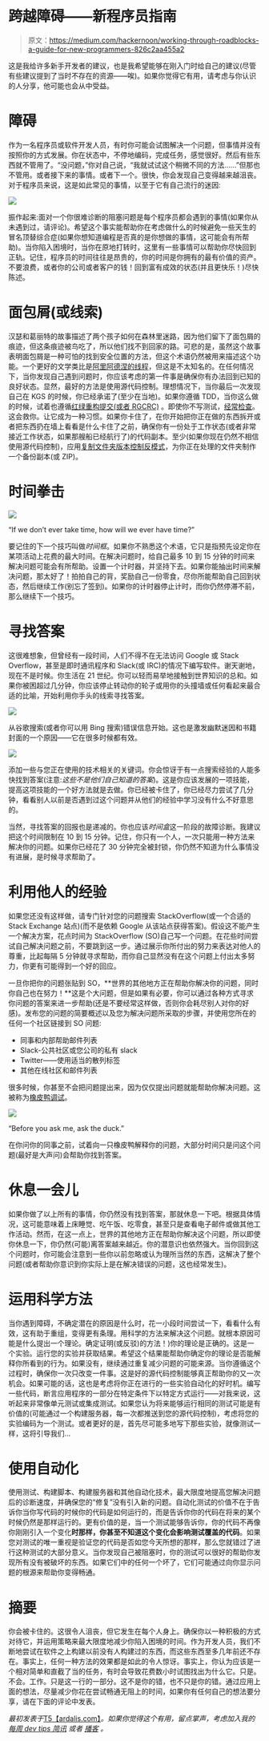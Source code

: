 # 跨越障碍——新程序员指南

> 原文：<https://medium.com/hackernoon/working-through-roadblocks-a-guide-for-new-programmers-826c2aa455a2>

这是我给许多新手开发者的建议，也是我希望能够在刚入门时给自己的建议(尽管有些建议提到了当时不存在的资源——唉)。如果你觉得它有用，请考虑与你认识的人分享，他可能也会从中受益。

# 障碍

作为一名程序员或软件开发人员，有时你可能会试图解决一个问题，但事情并没有按照你的方式发展。你在状态中，不停地编码，完成任务，感觉很好。然后有些东西就不管用了。“没问题，”你对自己说，“我就试试这个稍微不同的方法……”但那也不管用。或者接下来的事情。或者下一个。很快，你会发现自己变得越来越沮丧。对于程序员来说，这是如此常见的事情，以至于它有自己流行的迷因:

![](img/79a069245696bc379aa549d3e9220825.png)

振作起来:面对一个你很难诊断的阻塞问题是每个程序员都会遇到的事情(如果你从未遇到过，请评论)。希望这个事实能帮助你在考虑做什么的时候避免一些天生的冒名顶替综合症(如果你想知道编程是否真的是你想做的事情，这可能会有所帮助)。当你陷入困境时，当你在原地打转时，这里有一些事情可以帮助你尽快回到正轨。记住，程序员的时间往往是昂贵的，你的时间是你拥有的最有价值的资产。不要浪费，或者你的公司或者客户的钱！回到富有成效的状态(并且更快乐！)尽快陈述。

# 面包屑(或线索)

汉瑟和葛丽特的故事描述了两个孩子如何在森林里迷路，因为他们留下了面包屑的痕迹，但这条痕迹被鸟吃了，所以他们找不到回家的路。可悲的是，虽然这个故事表明面包屑是一种可怕的找到安全位置的方法，但这个术语仍然被用来描述这个功能。一个更好的文学类比是[阿里阿德涅的线程](https://en.wikipedia.org/wiki/Ariadne)，但这是不太知名的。在任何情况下，当你发现自己遇到问题时，你应该考虑的第一件事是确保你有办法回到已知的良好状态。显然，最好的方法是使用源代码控制。理想情况下，当你最后一次发现自己在 KGS 的时候，你已经承诺了(至少在当地)。如果你遵循 TDD，当你这么做的时候，试着也遵循[红绿重构提交(或者 RGCRC)](https://ardalis.com/rgrc-is-the-new-red-green-refactor-for-test-first-development) 。即使你不写测试，[经常检查](http://www.weeklydevtips.com/episodes/ebe28760/002-check-in-often)。这会救你。让它成为一种习惯。如果你卡住了，在你开始把你正在做的东西拆开或者把东西扔在墙上看看是什么卡住了之前，确保你有一份处于工作状态(或者非常接近工作状态，如果那艘船已经航行了)的代码副本。至少(如果你现在仍然不相信使用源代码控制)，应用[复制文件夹版本控制反模式](http://deviq.com/copy-folder-versioning/)，为你正在处理的文件夹制作一个备份副本(或 ZIP)。

# 时间拳击

![](img/ec867ec888245ea3c27592f170ba02ae.png)

“If we don’t ever take time, how will we ever have time?”

要记住的下一个技巧叫做*时间框*。如果你不熟悉这个术语，它只是指预先设定你在某项活动上花费的最大时间。在解决问题时，给自己最多 10 到 15 分钟的时间来解决问题可能会有所帮助。设置一个计时器，并坚持下去。如果你能抽出时间来解决问题，那太好了！拍拍自己的背，奖励自己一份零食，尽你所能帮助自己回到状态，然后继续工作(别忘了签到)。如果你的计时器停止计时，而你仍然停滞不前，那么继续下一个技巧。

# 寻找答案

这很难想象，但曾经有一段时间，人们不得不在无法访问 Google 或 Stack Overflow，甚至是即时通讯程序和 Slack(或 IRC)的情况下编写软件。谢天谢地，现在不是时候。你生活在 21 世纪。你可以轻而易举地接触到世界知识的总和。如果你被困超过几分钟，你应该停止转动你的轮子或用你的头撞墙或任何看起来最合适的比喻，开始利用你手头的线索寻找答案。

![](img/872d2e72c20ca4b6686a3c9ec71280b9.png)

从谷歌搜索(或者你可以用 Bing 搜索)错误信息开始。这也是激发幽默迷因和书籍封面的一个原因——它在很多时候都有效。

![](img/ed315f4af782662e3c3943399bf1b625.png)

添加一些与您正在使用的技术相关的关键词。你会惊讶于有一点搜索经验的人能多快找到答案(注意:*这些不是他们自己知道的答案*)。这是你应该发展的一项技能，提高这项技能的一个好方法就是去做。你已经被卡住了，你已经尽力尝试了几分钟，看看别人以前是否遇到过这个问题并从他们的经验中学习没有什么不好意思的。

当然，寻找答案的回报也是递减的。你也应该*时间盒*这一阶段的故障诊断。我建议把这个时间限制在 10 到 15 分钟。记住，你只有一个人，一次只能用一种方法来解决你的问题。如果你已经花了 30 分钟完全被封锁，你仍然不知道为什么事情没有进展，是时候寻求帮助了。

# 利用他人的经验

如果您还没有这样做，请专门针对您的问题搜索 StackOverflow(或一个合适的 Stack Exchange 站点)(而不是依赖 Google 从该站点获得答案)。假设这不能产生一个解决方案，花点时间为 StackOverflow (SO)自己写一个问题。在花些时间尝试自己解决问题之前，不要跳到这一步。通过展示你所付出的努力来表达对他人的尊重，比起每隔 5 分钟就寻求帮助，而你自己显然没有在这个问题上付出太多努力，你更有可能得到一个好的回应。

一旦你把你的问题张贴到 SO，**世界的其他地方正在帮助你解决你的问题，同时你自己也在努力！**这是个大问题，但是如果有必要，你可以通过各种方式寻求你问题的答案来进一步帮助(还是不要经常这样做，否则你会耗尽别人对你的好感)。发布您的问题的简要概述以及您为解决问题所采取的步骤，并使用您所在的任何一个社区链接到 SO 问题:

*   同事和内部帮助邮件列表
*   Slack-公共社区或您公司的私有 slack
*   Twitter——使用适当的散列标签
*   其他在线社区和邮件列表

很多时候，你甚至不会把问题提出来，因为仅仅提出问题就能帮助你解决问题。这被称为[橡皮鸭调试](http://deviq.com/rubber-duck-debugging/)。

![](img/7b7aead21e344f69b3c305444bf312ec.png)

“Before you ask me, ask the duck.”

在你问你的同事之前，试着向一只橡皮鸭解释你的问题，大部分时间只是问这个问题(最好是大声问)会帮助你找到答案。

# 休息一会儿

如果你做了以上所有的事情，你仍然没有找到答案，那就休息一下吧。根据具体情况，这可能意味着上床睡觉、吃午饭、吃零食，甚至只是查看电子邮件或做其他工作活动。然而，在这一点上，世界的其他地方正在帮助你解决这个问题，所以即使你休息一下，你仍然(可能)离答案越来越近。你的潜意识也依然强大。当你回到这个问题时，你可能会注意到一些你以前忽略或认为理所当然的东西，这解决了整个问题(或者帮助你意识到你实际上是在解决错误的问题，这也经常发生)。

# 运用科学方法

当你遇到障碍，不确定潜在的原因是什么时，花一小段时间尝试一下，看看什么有效，这有助于重组，变得更有条理。用科学的方法来解决这个问题。就根本原因可能是什么提出一个理论。确定证明(或反驳)的方法！)你的理论是正确的。这是一个实验。运行您的实验并获取结果。希望这个结果能帮助你确定你的理论是否能解释你所看到的行为。如果没有，继续通过重复减少问题的可能来源。当你遵循这个过程时，确保你一次只改变一件事。这是好的源代码控制能够真正帮助你的又一次机会。如果可能的话，这也是考虑将你正在进行的一些实验自动化的好时机。编写一些代码，断言应用程序的一部分在特定条件下以特定方式运行——对我来说，这听起来非常像单元测试或集成测试。如果您认为将来能够运行相同的测试可能是有价值的(可能通过一个构建服务器，每一次都推送到您的源代码控制)，考虑将您的实验编码为一个测试。或者更好的是，首先尽可能多地写下那些实验，就像测试一样，这将引导我们…

# 使用自动化

使用测试、构建脚本、构建服务器和其他自动化技术，最大限度地提高您解决问题后的诊断速度，并确保您的“修复”没有引入新的问题。自动化测试的价值不在于告诉你当你写代码的时候你的代码是如何运行的，而是告诉你你的代码在将来的某个时候仍然是那样运行的。更有价值的是，当一个测试能够告诉你，你的代码不再像你刚刚引入一个变化**时那样，你甚至不知道这个变化会影响测试覆盖的代码**。如果您对测试的唯一重视是验证您的代码是否如您今天所想的那样，那么您就错过了进行这种测试的大部分意义。当你发现自己被阻塞时，你的测试可以很好的帮助你发现所有没有被破坏的东西。如果它们中的任何一个坏了，它们可能通过向你显示问题的根源来帮助你变得畅通。

# 摘要

你会被卡住的。这很令人沮丧，但它发生在每个人身上。确保你以一种积极的方式对待它，并运用策略来最大限度地减少你陷入困境的时间。作为开发人员，我们不断地尝试在软件之上构建以前没有人构建过的东西，而这些东西至多几年前还不存在。事实上，任何一种方法的效果都是如此的令人惊讶。事实上，你认为应该是一个相对简单和直截了当的任务，有时会导致花费数小时试图找出为什么它。只是。不会。工作。只是这一行的一部分。这不是你的错，也不只是你的错。通过应用上面的想法，尽量减少你花在尝试畅通无阻上的时间，如果你有任何自己的想法要分享，请在下面的评论中发表。

*最初发表于*[T5【ardalis.com】](https://ardalis.com/working-through-roadblocks-a-guide-for-new-programmers)*。如果你觉得这个有用，留点掌声，考虑加入我的* [*每周 dev tips 简讯*](https://ardalis.com/tips) *或者* [*播客*](http://weeklydevtips.com/) *。*